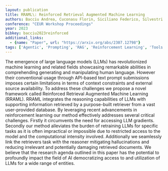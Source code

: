 ```yaml
---
layout: publication
title: RRAML\: Reinforced Retrieval Augmented Machine Learning
authors: Bacciu Andrea, Cuconasu Florin, Siciliano Federico, Silvestri Fabrizio, Tonellotto Nicola, Trappolini Giovanni
conference: "CEUR Workshop Proceedings"
year: 2023
bibkey: bacciu2023reinforced
additional_links:
  - {name: "Paper", url: "https://arxiv.org/abs/2307.12798"}
tags: ['Agentic', 'Prompting', 'RAG', 'Reinforcement Learning', 'Tools', 'Training Techniques']
---
```

The emergence of large language models (LLMs) has revolutionized machine learning and related fields showcasing remarkable abilities in comprehending generating and manipulating human language. However their conventional usage through API-based text prompt submissions imposes certain limitations in terms of context constraints and external source availability. To address these challenges we propose a novel framework called Reinforced Retrieval Augmented Machine Learning (RRAML). RRAML integrates the reasoning capabilities of LLMs with supporting information retrieved by a purpose-built retriever from a vast user-provided database. By leveraging recent advancements in reinforcement learning our method effectively addresses several critical challenges. Firstly it circumvents the need for accessing LLM gradients. Secondly our method alleviates the burden of retraining LLMs for specific tasks as it is often impractical or impossible due to restricted access to the model and the computational intensity involved. Additionally we seamlessly link the retrievers task with the reasoner mitigating hallucinations and reducing irrelevant and potentially damaging retrieved documents. We believe that the research agenda outlined in this paper has the potential to profoundly impact the field of AI democratizing access to and utilization of LLMs for a wide range of entities.

